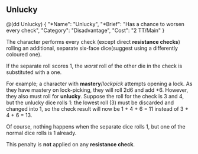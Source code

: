 ## Unlucky

@(dd Unlucky)
{ 
  "*Name": "Unlucky",
  "*Brief": "Has a chance to worsen every check",
  "Category": "Disadvantage",
  "Cost": "2 TT/Main"
}

The character performs every check (except direct **resistance checks**) 
rolling an additional, separate six-face dice(suggest using a differently coloured one).

If the separate roll scores 1, the *worst* roll of the other die in the check
is substituted with a one.

For example; a character with **mastery**/*lockpick* attempts opening a lock.
As they have mastery on lock-picking, they will roll 2d6 and add +6. However,
they also must roll for **unlucky**. Suppose the roll for the check is
3 and 4, but the unlucky dice rolls 1: the lowest roll (3) must be discarded
and changed into 1, so the check result will now be 1 + 4 + 6 = 11 instead of
3 + 4 + 6 = 13.

Of course, nothing happens when the separate dice rolls 1, but one of the
normal dice rolls is 1 already.

This penalty is **not** applied on any **resistance check**.
